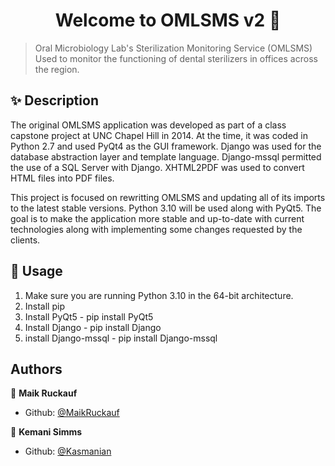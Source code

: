 <h1 align="center">Welcome to OMLSMS v2 👋</h1>

> Oral Microbiology Lab's Sterilization Monitoring Service (OMLSMS)<br /> Used to monitor the functioning of dental sterilizers in offices across the region.

## ✨ Description

The original OMLSMS application was developed as part of a class capstone project at UNC Chapel Hill in 2014. At the time, it was coded in Python 2.7 and used PyQt4 as the GUI framework. Django was used for the database abstraction layer and template language. Django-mssql permitted the use of a SQL Server with Django. XHTML2PDF was used to convert HTML files into PDF files.

This project is focused on rewritting OMLSMS and updating all of its imports to the latest stable versions. Python 3.10 will be used along with PyQt5. The goal is to make the application more stable and up-to-date with current technologies along with implementing some changes requested by the clients.

## 🚀 Usage

1. Make sure you are running Python 3.10 in the 64-bit architecture.
2. Install pip
3. Install PyQt5 - pip install PyQt5
4. Install Django - pip install Django
5. install Django-mssql - pip install Django-mssql

## Authors

👤 **Maik Ruckauf**

- Github: [@MaikRuckauf](https://github.com/MaikRuckauf)

👤 **Kemani Simms**

- Github: [@Kasmanian](https://github.com/Kasmanian)
